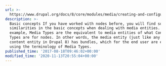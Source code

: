 ```yaml
---
url: >-
  https://www.drupal.org/docs/8/core/modules/media/creating-and-configuring-media-types
description: >-
  Basic concepts If you have worked with nodes before, you will find some
  similarities in the basic concepts when dealing with media entities. For
  example, Media Types are the equivalent to media entities of what Content
  Types are for nodes. In other words, the media entity (just like any other
  content entity in Drupal 8) has bundles, which for the end user are exposed
  using the terminology of Media Types.
published_time: '2017-08-18T09:46:02+00:00'
modified_time: '2020-11-13T20:55:04+00:00'
---
```

